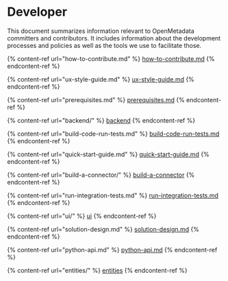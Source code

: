 # Developer

This document summarizes information relevant to OpenMetadata committers and contributors. It includes information about the development processes and policies as well as the tools we use to facilitate those.

{% content-ref url="how-to-contribute.md" %}
[how-to-contribute.md](how-to-contribute.md)
{% endcontent-ref %}

{% content-ref url="ux-style-guide.md" %}
[ux-style-guide.md](docs/open-source-community/ux-style-guide.md)
{% endcontent-ref %}

{% content-ref url="prerequisites.md" %}
[prerequisites.md](prerequisites.md)
{% endcontent-ref %}

{% content-ref url="backend/" %}
[backend](backend/)
{% endcontent-ref %}

{% content-ref url="build-code-run-tests.md" %}
[build-code-run-tests.md](build-code-run-tests.md)
{% endcontent-ref %}

{% content-ref url="quick-start-guide.md" %}
[quick-start-guide.md](quick-start-guide.md)
{% endcontent-ref %}

{% content-ref url="build-a-connector/" %}
[build-a-connector](build-a-connector/)
{% endcontent-ref %}

{% content-ref url="run-integration-tests.md" %}
[run-integration-tests.md](run-integration-tests.md)
{% endcontent-ref %}

{% content-ref url="ui/" %}
[ui](ui/)
{% endcontent-ref %}

{% content-ref url="solution-design.md" %}
[solution-design.md](solution-design.md)
{% endcontent-ref %}

{% content-ref url="python-api.md" %}
[python-api.md](python-api.md)
{% endcontent-ref %}

{% content-ref url="entities/" %}
[entities](entities/)
{% endcontent-ref %}
